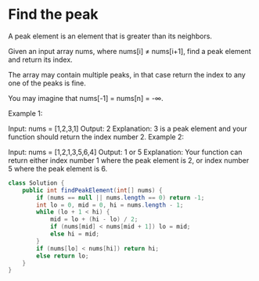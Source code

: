 # Find the peak
A peak element is an element that is greater than its neighbors.

Given an input array nums, where nums[i] ≠ nums[i+1], find a peak element and return its index.

The array may contain multiple peaks, in that case return the index to any one of the peaks is fine.

You may imagine that nums[-1] = nums[n] = -∞.

Example 1:

Input: nums = [1,2,3,1]
Output: 2
Explanation: 3 is a peak element and your function should return the index number 2.
Example 2:

Input: nums = [1,2,1,3,5,6,4]
Output: 1 or 5 
Explanation: Your function can return either index number 1 where the peak element is 2, 
             or index number 5 where the peak element is 6.
```java
class Solution {
    public int findPeakElement(int[] nums) {
        if (nums == null || nums.length == 0) return -1;
        int lo = 0, mid = 0, hi = nums.length - 1;
        while (lo + 1 < hi) {
            mid = lo + (hi - lo) / 2;
            if (nums[mid] < nums[mid + 1]) lo = mid;
            else hi = mid;
        }
        if (nums[lo] < nums[hi]) return hi;
        else return lo;
    }
}
```